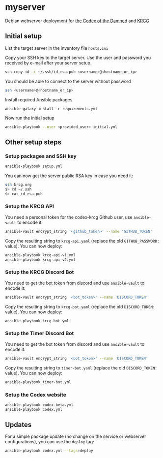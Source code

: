 # myserver

Debian webserver deployment for
[the Codex of the Damned](https://github.com/lionel-panhaleux/codex-of-the-damned)
and [KRCG](https://github.com/lionel-panhaleux/krcg)

## Initial setup

List the target server in the inventory file `hosts.ini`

Copy your SSH key to the target server.
Use the user and password you received by e-mail after your server setup.

```bash
ssh-copy-id -i ~/.ssh/id_rsa.pub <username>@<hostname_or_ip>
```

You should be able to connect to the server without password

```bash
ssh <username>@<hostname_or_ip>
```

Install required Ansible packages

```
ansible-galaxy install -r requirements.yml
```

Now run the initial setup

```bash
ansible-playbook --user <provided_user> initial.yml
```

## Other setup steps

### Setup packages and SSH key

```bash
ansible-playbook setup.yml
```

You can now get the server public RSA key in case you need it:

```bash
ssh krcg.org
$> cd ~/.ssh
$> cat id_rsa.pub
```

### Setup the KRCG API

You need a personal token for the codex-krcg Github user,
use `ansible-vault` to encode it:

```bash
ansible-vault encrypt_string '<github_token>' --name 'GITHUB_TOKEN'
```

Copy the resulting string to `krcg-api.yaml` (replace the old `GITHUB_PASSWORD:` value).
You can now deploy:

```bash
ansible-playbook krcg-api-v1.yml
ansible-playbook krcg-api-v2.yml
```

### Setup the KRCG Discord Bot

You need to get the bot token from discord and use `ansible-vault` to encode it:

```bash
ansible-vault encrypt_string '<bot_token>' --name 'DISCORD_TOKEN'
```

Copy the resulting string to `krcg-bot.yaml` (replace the old `DISCORD_TOKEN:` value).
You can now deploy:

```bash
ansible-playbook krcg-bot.yml
```

### Setup the Timer Discord Bot

You need to get the bot token from discord and use `ansible-vault` to encode it:

```bash
ansible-vault encrypt_string '<bot_token>' --name 'DISCORD_TOKEN'
```

Copy the resulting string to `timer-bot.yaml` (replace the old `DISCORD_TOKEN:` value).
You can now deploy:

```bash
ansible-playbook timer-bot.yml
```

### Setup the Codex website

```bash
ansible-playbook codex-beta.yml
ansible-playbook codex.yml
```

## Updates

For a simple package update (no change on the service or webserver configurations), you can use the `deploy` tag:

```bash
ansible-playbook codex.yml --tags=deploy
```
